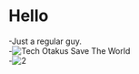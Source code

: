 # Hello
-Just a regular guy.<br>
-![Tech Otakus Save The World](https://cn.bing.com/images/search?view=detailV2&ccid=bA6aqluU&id=E6E489669A49D115AE812D268D1EE06B316CA963&thid=OIP.bA6aqluUceMjFtEShO23EAHaD3&mediaurl=https%3a%2f%2fwebstatic.mihoyo.com%2fupload%2fop-public%2f2021%2f10%2f09%2f6c0e9aaa5b9471e32316d11284edb710_5548527709430329282.png&exph=1480&expw=2840&q=tech+otakus+save+the+world&simid=607992371429137255&FORM=IRPRST&ck=795DD4481334DDBAB6BF5F0B1571D624&selectedIndex=0&itb=1)<br>
-![2](https://webstatic.mihoyo.com/upload/op-public/2021/10/09/6c0e9aaa5b9471e32316d11284edb710_5548527709430329282.png)
